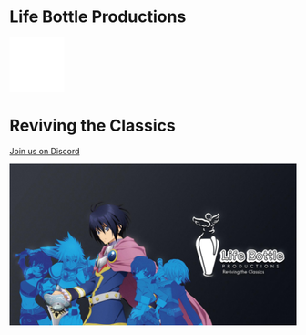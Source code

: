 # **Life Bottle Productions**

![Life Bottle Productions](assets/coverpage/img/logo.webp)

# Reviving the Classics

<!-- > Happy Holidays! -->

[Join us on Discord](https://discord.com/invite/NUvvgUtdXW) <!--  Use ID of homepage heading i.e. based on H1 of README.md - make sure this is DIFFERENT to the cover's heading -->

![cover background image](assets/coverpage/img/cover.jpg)
